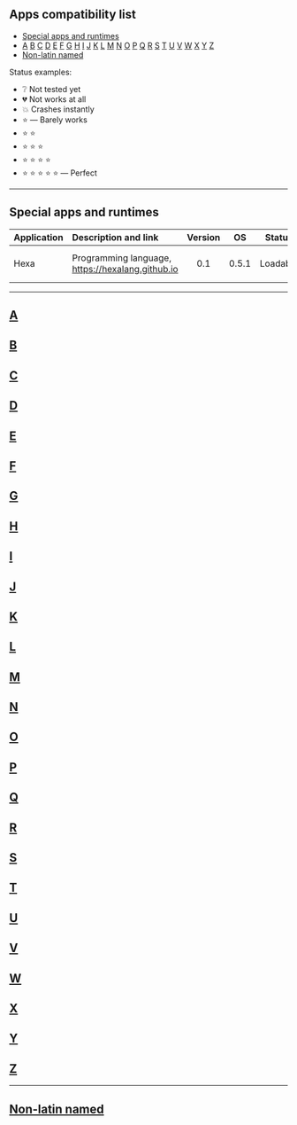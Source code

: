 ## Apps compatibility list

- [Special apps and runtimes](#special-apps-and-runtimes)
- [A](#a) [B](#b) [C](#c) [D](#d) [E](#e) [F](#f) [G](#g) [H](#h) [I](#i) [J](#j) [K](#k) [L](#l) [M](#m) [N](#n) [O](#o) [P](#p) [Q](#q) [R](#r) [S](#s) [T](#t) [U](#u) [V](#v) [W](#w) [X](#x) [Y](#y) [Z](#z)
- [Non-latin named](#non-latin-named)

Status examples:

- :grey_question: Not tested yet
- :broken_heart: Not works at all
- :boom: Crashes instantly
- :star: — Barely works
- :star: :star:
- :star: :star: :star:
- :star: :star: :star: :star:
- :star: :star: :star: :star: :star: — Perfect

---

## Special apps and runtimes

| Application   | Description and link          | Version | OS | Status | Updated | Comment |
| ------------- |:------------------------------|:-------:|:---------:|:------:|:----------:|---------:|
| Hexa          | Programming language, <https://hexalang.github.io> | 0.1 | 0.5.1 | Loadable | 32 aug 2077 | Requires latest dotNOPE |

---

## [A](#a)



## [B](#b)



## [C](#c)



## [D](#d)



## [E](#e)



## [F](#f)



## [G](#g)



## [H](#h)



## [I](#i)



## [J](#j)



## [K](#k)



## [L](#l)



## [M](#m)



## [N](#n)



## [O](#o)



## [P](#p)



## [Q](#q)



## [R](#r)



## [S](#s)



## [T](#t)



## [U](#u)



## [V](#v)



## [W](#w)



## [X](#x)



## [Y](#y)



## [Z](#z)

---

## [Non-latin named](#non-latin-named)

